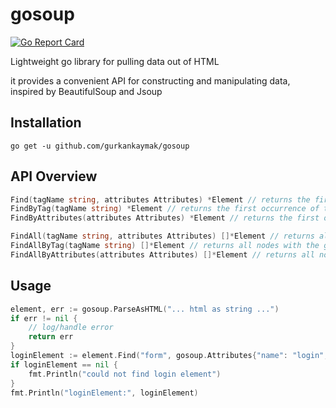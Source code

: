 # gosoup

[![Go Report Card](https://goreportcard.com/badge/github.com/gurkankaymak/gosoup)](https://goreportcard.com/report/github.com/gurkankaymak/gosoup)

Lightweight go library for pulling data out of HTML

it provides a convenient API for constructing and manipulating data, inspired by BeautifulSoup and Jsoup

## Installation
```go get -u github.com/gurkankaymak/gosoup```

## API Overview
```go
Find(tagName string, attributes Attributes) *Element // returns the first occurrence of the node with the given tagName and attributes
FindByTag(tagName string) *Element // returns the first occurrence of the node with the given tagName
FindByAttributes(attributes Attributes) *Element // returns the first occurrence of the node with the given attributes

FindAll(tagName string, attributes Attributes) []*Element // returns all nodes with the given tagName and attributes
FindAllByTag(tagName string) []*Element // returns all nodes with the given tagName
FindAllByAttributes(attributes Attributes) []*Element // returns all nodes with the given attributes
```

## Usage
```go
element, err := gosoup.ParseAsHTML("... html as string ...")
if err != nil {
    // log/handle error
    return err
}
loginElement := element.Find("form", gosoup.Attributes{"name": "login", "class": "loginTable"})
if loginElement == nil {
    fmt.Println("could not find login element")
}
fmt.Println("loginElement:", loginElement)
```